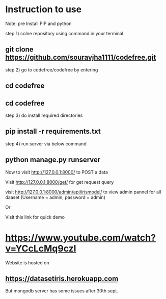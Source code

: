 # Instruction to use
Note: pre Install PIP and python

step 1) colne repository using command in your terminal
## git clone https://github.com/souravjha1111/codefree.git

step 2) go to codefree/codefree by entering 
##  cd codefree
##  cd codefree

step 3) do install required directories
##  pip install -r requirements.txt

step 4) run server via below command
##  python manage.py runserver

Now to visit http://127.0.0.1:8000/ to POST a data

Visit http://127.0.0.1:8000/get/ for get request query


visit http://127.0.0.1:8000/admin/api/irismodel/ to view admin pannel for all daaset (Username = admin, password = admin)

Or

Visit this link for quick demo
# https://www.youtube.com/watch?v=YCcLcMq9czI


Website is hosted on
## https://datasetiris.herokuapp.com
But mongodb server has some issues after 30th sept.
